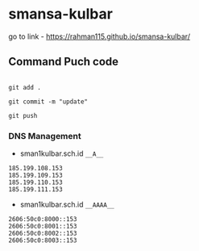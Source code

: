 # smansa-kulbar

go to link - <https://rahman115.github.io/smansa-kulbar/>

## Command Puch code

```git init

git add .

git commit -m "update"

git push

```

### DNS Management

- sman1kulbar.sch.id `__A__`

```
185.199.108.153
185.199.109.153
185.199.110.153
185.199.111.153
```

- sman1kulbar.sch.id `__AAAA__`

```
2606:50c0:8000::153
2606:50c0:8001::153
2606:50c0:8002::153
2606:50c0:8003::153
```
